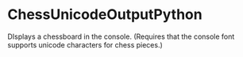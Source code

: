 # ChessUnicodeOutputPython
DIsplays a chessboard in the console. (Requires that the console font supports unicode characters for chess pieces.)
